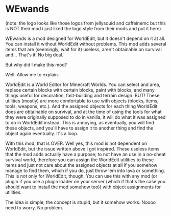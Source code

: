 # WEwands

(note: the logo looks like those logos from jellysquid and caffeinemc but this is NOT their mod i just liked the logo style from their mods and put it here)


WEwands is a mod designed for WorldEdit, but it doesn't depend on it at all. You can install it without WorldEdit without problems. This mod adds several items that are (seemingly, wait for it) useless, aren't obtainable on survival and... That's it! No big deal.


But why did I make this mod?


Well. Allow me to explain.



WorldEdit is a World Editor for Minecraft Worlds. You can select and area, replace certain blocks with certain blocks, paint with blocks, and many things useful for decoration, fast-building and terrain design. BUT! These utilities (mostly) are more comfortable to use with objects (blocks, items, tools, weapons, etc.). And the assigned objects for each thing WorldEdit does are obtainable on survival, and at the time of using the tools for what they were originally supposed to do in vanilla, it will do what it was assigned to do in WorldEdit instead. This is annoying, as eventually, you will find these objects, and you'll have to assign it to another thing and find the object again eventually. It's a loop.



With this mod, that is OVER. Well yes, this mod is not dependent on WorldEdit, but the issue written above i got inspired. These useless items that the mod adds actually have a purpose; to not have an use in a no-cheat survival world, therefore you can assign the WorldEdit utilities to these items and just not care about the assigned objects at all if you somehow manage to find them, which if you do, just throw 'em into lava or something.
This is not only for WorldEdit, though. You can use this with any mod (or plugin if you use a plugin loader on your server (which if that's the case you should want to install the mod somehow too)) with object assignments for utilities.




The idea is simple, the concept is stupid, but it somehow works. Noooo need to worry. No problem.
